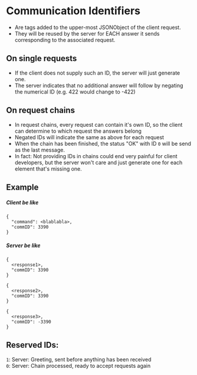 # Communication Identifiers

- Are tags added to the upper-most JSONObject of the client request.  
- They will be reused by the server for EACH answer it sends corresponding to the associated request.  

## On single requests

- If the client does not supply such an ID, the server will just generate one.  
- The server indicates that no additional answer will follow by negating the numerical ID (e.g. 422 would change to -422)
  
## On request chains
  
- In request chains, every request can contain it's own ID, so the client can determine to which request the answers belong  
- Negated IDs will indicate the same as above for each request  
- When the chain has been finished, the status "OK" with ID ```0``` will be send as the last message.
- In fact: Not providing IDs in chains could end very painful for client developers, but the server won't care and just generate one for each element that's missing one.

## Example
##### Client be like  
```   
{  
  "command": <blablabla>,  
  "commID": 3390  
}  
```
##### Server be like
```   
{  
  <response1>,  
  "commID": 3390  
}  
```
```   
{  
  <response2>,  
  "commID": 3390  
}  
```
```   
{  
  <response3>,  
  "commID": -3390  
}  
```  
  
## Reserved IDs:  
```1```: Server: Greeting, sent before anything has been received  
```0```: Server: Chain processed, ready to accept requests again  
